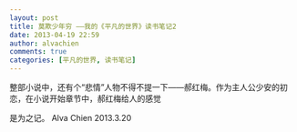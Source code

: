 ```yaml
---
layout: post
title: 莫欺少年穷 ——我的《平凡的世界》读书笔记2
date: 2013-04-19 22:59
author: alvachien
comments: true
categories: [平凡的世界, 读书笔记]
---
```

整部小说中，还有个“悲情”人物不得不提一下——郝红梅。作为主人公少安的初恋，在小说开始章节中，郝红梅给人的感觉

是为之记。
Alva Chien
2013.3.20
